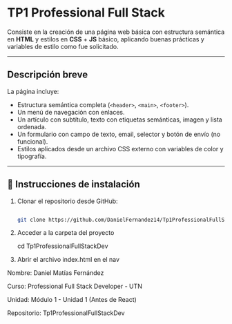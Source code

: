 # TP1 Professional Full Stack 
 
Consiste en la creación de una página web básica con estructura semántica en **HTML** y estilos en **CSS** + **JS** básico, aplicando buenas prácticas y variables de estilo como fue solicitado.  

---

## Descripción breve
La página incluye:
- Estructura semántica completa (`<header>`, `<main>`, `<footer>`).  
- Un menú de navegación con enlaces.  
- Un artículo con subtítulo, texto con etiquetas semánticas, imagen y lista ordenada.  
- Un formulario con campo de texto, email, selector y botón de envío (no funcional).  
- Estilos aplicados desde un archivo CSS externo con variables de color y tipografía.  

---

## 📂 Instrucciones de instalación

1. Clonar el repositorio desde GitHub:  
   ```bash

   git clone https://github.com/DanielFernandez14/Tp1ProfessionalFullStackDev.git

2. Acceder a la carpeta del proyecto

    cd Tp1ProfessionalFullStackDev

3. Abrir el archivo index.html en el nav



Nombre: Daniel Matías Fernández

Curso: Professional Full Stack Developer - UTN

Unidad: Módulo 1 - Unidad 1 (Antes de React)

Repositorio: Tp1ProfessionalFullStackDev

